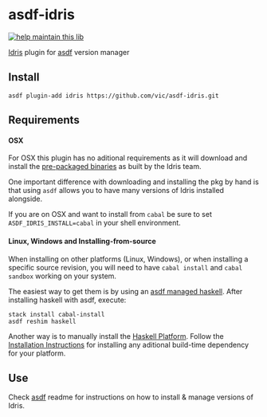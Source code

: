 # asdf-idris
[![help maintain this lib](https://img.shields.io/badge/looking%20for%20maintainer-DM%20%40vborja-663399.svg)](https://twitter.com/vborja)


[Idris](http://idris-lang.org) plugin for [asdf](https://github.com/asdf-vm/asdf) version manager


## Install

```shell
asdf plugin-add idris https://github.com/vic/asdf-idris.git
```

## Requirements

#### OSX

For OSX this plugin has no aditional requirements as it will download and install the 
[pre-packaged binaries](http://www.idris-lang.org/pkgs/) as built by the Idris team.

One important difference with downloading and installing the pkg by hand is that using
`asdf` allows you to have many versions of Idris installed alongside.

If you are on OSX and want to install from `cabal` be sure to set
`ASDF_IDRIS_INSTALL=cabal` in your shell environment.

#### Linux, Windows and Installing-from-source

When installing on other platforms (Linux, Windows), or when installing a specific source revision,
you will need to have `cabal install` and `cabal sandbox` working on your system. 


The easiest way to get them is by using an [asdf managed haskell](http://github.com/vic/asdf-haskell).
After installing haskell with asdf, execute:

```shell
stack install cabal-install
asdf reshim haskell
```

Another way is to manually install the [Haskell Platform](https://www.haskell.org/platform/).
Follow the [Installation Instructions](https://github.com/idris-lang/Idris-dev/wiki/Installation-Instructions)
for installing any aditional build-time dependency for your platform.

## Use

Check [asdf](https://github.com/asdf-vm/asdf) readme for instructions on how to install & manage versions of Idris.

